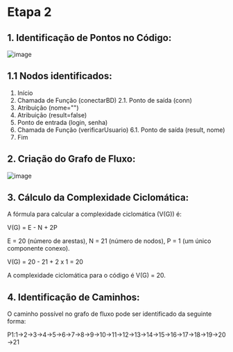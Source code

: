 # Etapa 2

## 1. Identificação de Pontos no Código:
![image](https://github.com/juanmatias1/whiteBox_test/assets/82182479/99cd784c-0eb9-44e3-a0e1-2983f4ab77e9)

## 1.1 Nodos identificados:
1. Início
2. Chamada de Função (conectarBD)
   2.1. Ponto de saída (conn)
3. Atribuição (nome="")
4. Atribuição (result=false)
5. Ponto de entrada (login, senha)
6. Chamada de Função (verificarUsuario)
   6.1. Ponto de saída (result, nome)
7. Fim

## 2. Criação do Grafo de Fluxo:
![image](https://github.com/juanmatias1/whiteBox_test/assets/82182479/571e428c-ce55-4a17-abc2-04081f443b1d)

## 3. Cálculo da Complexidade Ciclomática:

A fórmula para calcular a complexidade ciclomática (V(G)) é:

V(G) = E - N + 2P

E = 20 (número de arestas),
N = 21 (número de nodos),
P = 1 (um único componente conexo).

V(G) = 20 - 21 + 2 x 1 = 20

A complexidade ciclomática para o código é V(G) = 20.

## 4. Identificação de Caminhos:

O caminho possível no grafo de fluxo pode ser identificado da seguinte forma:

P1:1→2→3→4→5→6→7→8→9→10→11→12→13→14→15→16→17→18→19→20→21
